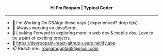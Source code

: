 <h4 align="center">  Hi I'm Roopam | Typical Coder</h4>

<hr />

- 👋 I'm Working On DSAlgo these days ( experienced? drop tips)
- 👀 Always working on JavaScript.
- 🌱 Looking Forward to exploring more in web dev & mobile dev. Love to be a part of exciting projects.
- :dizzy: https://devroopam-react-github-users.netlify.app
- 📫 Reach me : roopamgupta68@gmail.com

<!---
whoroopamgupta/whoroopamgupta is a ✨ special ✨ repository because its `README.md` (this file) appears on your GitHub profile.
You can click the Preview link to take a look at your changes.
--->
